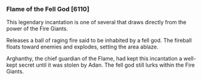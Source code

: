 ### Flame of the Fell God [6110]

This legendary incantation is one of several that draws directly from the power of the Fire Giants.

Releases a ball of raging fire said to be inhabited by a fell god. The fireball floats toward enemies and explodes, setting the area ablaze.

Arghanthy, the chief guardian of the Flame, had kept this incantation a well-kept secret until it was stolen by Adan. The fell god still lurks within the Fire Giants.
